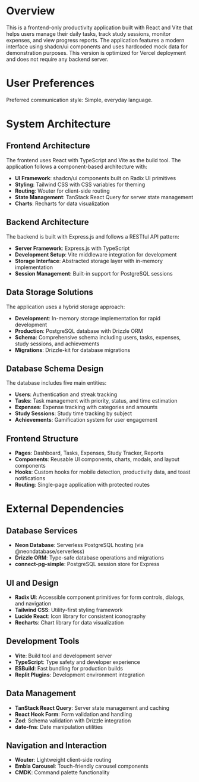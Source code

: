 # Overview

This is a frontend-only productivity application built with React and Vite that helps users manage their daily tasks, track study sessions, monitor expenses, and view progress reports. The application features a modern interface using shadcn/ui components and uses hardcoded mock data for demonstration purposes. This version is optimized for Vercel deployment and does not require any backend server.

# User Preferences

Preferred communication style: Simple, everyday language.

# System Architecture

## Frontend Architecture
The frontend uses React with TypeScript and Vite as the build tool. The application follows a component-based architecture with:

- **UI Framework**: shadcn/ui components built on Radix UI primitives
- **Styling**: Tailwind CSS with CSS variables for theming
- **Routing**: Wouter for client-side routing
- **State Management**: TanStack React Query for server state management
- **Charts**: Recharts for data visualization

## Backend Architecture
The backend is built with Express.js and follows a RESTful API pattern:

- **Server Framework**: Express.js with TypeScript
- **Development Setup**: Vite middleware integration for development
- **Storage Interface**: Abstracted storage layer with in-memory implementation
- **Session Management**: Built-in support for PostgreSQL sessions

## Data Storage Solutions
The application uses a hybrid storage approach:

- **Development**: In-memory storage implementation for rapid development
- **Production**: PostgreSQL database with Drizzle ORM
- **Schema**: Comprehensive schema including users, tasks, expenses, study sessions, and achievements
- **Migrations**: Drizzle-kit for database migrations

## Database Schema Design
The database includes five main entities:
- **Users**: Authentication and streak tracking
- **Tasks**: Task management with priority, status, and time estimation
- **Expenses**: Expense tracking with categories and amounts
- **Study Sessions**: Study time tracking by subject
- **Achievements**: Gamification system for user engagement

## Frontend Structure
- **Pages**: Dashboard, Tasks, Expenses, Study Tracker, Reports
- **Components**: Reusable UI components, charts, modals, and layout components
- **Hooks**: Custom hooks for mobile detection, productivity data, and toast notifications
- **Routing**: Single-page application with protected routes

# External Dependencies

## Database Services
- **Neon Database**: Serverless PostgreSQL hosting (via @neondatabase/serverless)
- **Drizzle ORM**: Type-safe database operations and migrations
- **connect-pg-simple**: PostgreSQL session store for Express

## UI and Design
- **Radix UI**: Accessible component primitives for form controls, dialogs, and navigation
- **Tailwind CSS**: Utility-first styling framework
- **Lucide React**: Icon library for consistent iconography
- **Recharts**: Chart library for data visualization

## Development Tools
- **Vite**: Build tool and development server
- **TypeScript**: Type safety and developer experience
- **ESBuild**: Fast bundling for production builds
- **Replit Plugins**: Development environment integration

## Data Management
- **TanStack React Query**: Server state management and caching
- **React Hook Form**: Form validation and handling
- **Zod**: Schema validation with Drizzle integration
- **date-fns**: Date manipulation utilities

## Navigation and Interaction
- **Wouter**: Lightweight client-side routing
- **Embla Carousel**: Touch-friendly carousel components
- **CMDK**: Command palette functionality